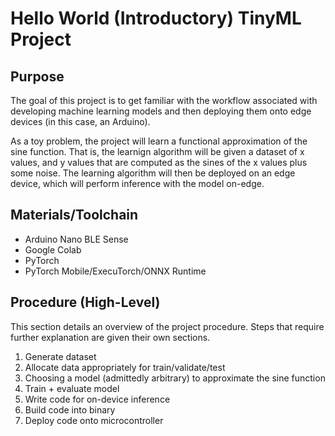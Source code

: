 # Hello World (Introductory) TinyML Project

## Purpose
The goal of this project is to get familiar with the workflow associated with developing machine learning models and then deploying them onto edge devices (in this case, an Arduino).

As a toy problem, the project will learn a functional approximation of the sine function. That is, the learnign algorithm will be given a dataset of x values, and y values that are computed as the sines of the x values plus some noise. The learning algorithm will then be deployed on an edge device, which will perform inference with the model on-edge.

## Materials/Toolchain
- Arduino Nano BLE Sense
- Google Colab
- PyTorch
- PyTorch Mobile/ExecuTorch/ONNX Runtime

## Procedure (High-Level)
This section details an overview of the project procedure. Steps that require further explanation are given their own sections.
1. Generate dataset
2. Allocate data appropriately for train/validate/test
3. Choosing a model (admittedly arbitrary) to approximate the sine function
4. Train + evaluate model
5. Write code for on-device inference
6. Build code into binary
7. Deploy code onto microcontroller
